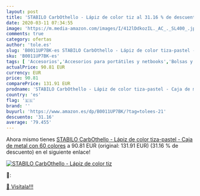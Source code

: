 ```yaml
---
layout: post
title: 'STABILO CarbOthello - Lápiz de color tiz al 31.16 % de descuento'
date: 2020-03-11 07:34:55
image: 'https://m.media-amazon.com/images/I/412lDdkozIL._AC_._SL400_.jpg'
comments: true
category: ofertas
author: 'tole.es'
slug: 'B0011UP7BK-es STABILO CarbOthello - Lápiz de color tiza-pastel - Caja de...'
sku: 'B0011UP7BK-es'
tags: [ 'Accesorios','Accesorios para portátiles y netbooks','Bolsas y fundas para portátiles y netbooks','Informática','Mochilas para portátiles y netbooks','lápiz','stabilo', ]
actualPrice: 90.81 EUR
currency: EUR
price: 90.81
comparePrice: 131.91 EUR
prodname: 'STABILO CarbOthello - Lápiz de color tiza-pastel - Caja de metal con 60 colores'
country: 'es'
flag: '🇪🇸'
brand: ''
buyurl: 'https://www.amazon.es/dp/B0011UP7BK/?tag=tolees-21'
descuento: '31.16'
average: '79.455'
---
```


Ahora mismo tienes [STABILO CarbOthello - Lápiz de color tiza-pastel - Caja de metal con 60 colores](https://www.amazon.es/dp/B0011UP7BK/?tag=tolees-21) a 90.81 EUR (original: 131.91 EUR) (31.16 %  de descuento) en el siguiente enlace!

[![STABILO CarbOthello - Lápiz de color tiz](https://m.media-amazon.com/images/I/412lDdkozIL._AC_._SL400_.jpg)](https://www.amazon.es/dp/B0011UP7BK/?tag=tolees-21)

🔎:


[🛒 Visítala!!!](https://www.amazon.es/dp/B0011UP7BK/?tag=tolees-21)
